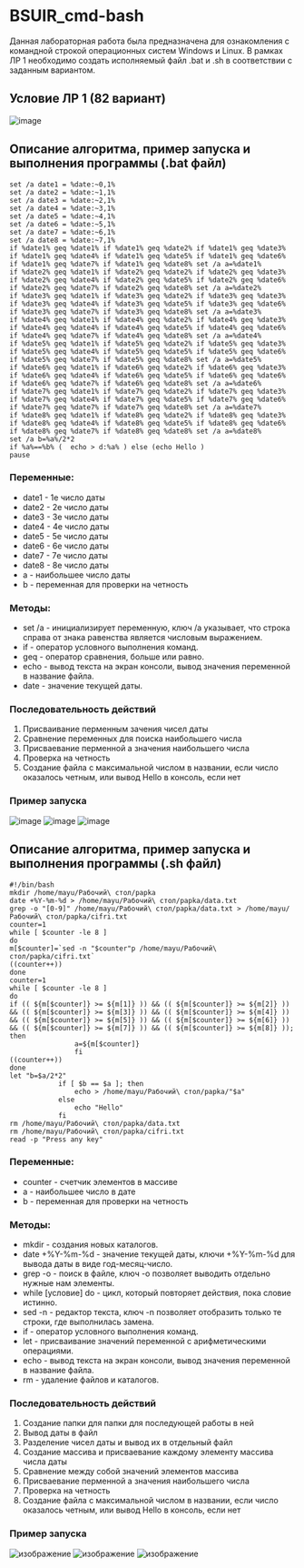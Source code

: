 # BSUIR_cmd-bash
Данная лабораторная работа была предназначена для ознакомления с командной строкой операционных систем Windows и Linux. В рамках ЛР 1 необходимо создать исполняемый файл .bat и .sh в соответствии с заданным вариантом.
## Условие ЛР 1 (82 вариант)
![image](https://github.com/iis-32170x/RPIIS/assets/147264756/ccad6678-8eec-4af5-a0d9-fbaed95b1c83)
## Описание алгоритма, пример запуска и выполнения программы (.bat файл)
```@echo off
set /a date1 = %date:~0,1%
set /a date2 = %date:~1,1%
set /a date3 = %date:~2,1%
set /a date4 = %date:~3,1%
set /a date5 = %date:~4,1%
set /a date6 = %date:~5,1%
set /a date7 = %date:~6,1%
set /a date8 = %date:~7,1%
if %date1% geq %date1% if %date1% geq %date2% if %date1% geq %date3% if %date1% geq %date4% if %date1% geq %date5% if %date1% geq %date6% if %date1% geq %date7% if %date1% geq %date8% set /a a=%date1%
if %date2% geq %date1% if %date2% geq %date2% if %date2% geq %date3% if %date2% geq %date4% if %date2% geq %date5% if %date2% geq %date6% if %date2% geq %date7% if %date2% geq %date8% set /a a=%date2%
if %date3% geq %date1% if %date3% geq %date2% if %date3% geq %date3% if %date3% geq %date4% if %date3% geq %date5% if %date3% geq %date6% if %date3% geq %date7% if %date3% geq %date8% set /a a=%date3%
if %date4% geq %date1% if %date4% geq %date2% if %date4% geq %date3% if %date4% geq %date4% if %date4% geq %date5% if %date4% geq %date6% if %date4% geq %date7% if %date4% geq %date8% set /a a=%date4%
if %date5% geq %date1% if %date5% geq %date2% if %date5% geq %date3% if %date5% geq %date4% if %date5% geq %date5% if %date5% geq %date6% if %date5% geq %date7% if %date5% geq %date8% set /a a=%date5%
if %date6% geq %date1% if %date6% geq %date2% if %date6% geq %date3% if %date6% geq %date4% if %date6% geq %date5% if %date6% geq %date6% if %date6% geq %date7% if %date6% geq %date8% set /a a=%date6%
if %date7% geq %date1% if %date7% geq %date2% if %date7% geq %date3% if %date7% geq %date4% if %date7% geq %date5% if %date7% geq %date6% if %date7% geq %date7% if %date7% geq %date8% set /a a=%date7%
if %date8% geq %date1% if %date8% geq %date2% if %date8% geq %date3% if %date8% geq %date4% if %date8% geq %date5% if %date8% geq %date6% if %date8% geq %date7% if %date8% geq %date8% set /a a=%date8%
set /a b=%a%/2*2
if %a%==%b% (  echo > d:%a% ) else (echo Hello )
pause
```
### Переменные:
- date1 - 1е число даты
- date2 - 2е число даты
- date3 - 3е число даты
- date4 - 4е число даты
- date5 - 5е число даты
- date6 - 6е число даты
- date7 - 7е число даты
- date8 - 8е число даты
- a - наибольшее число даты
- b - переменная для проверки на четность
### Методы:
- set /a - инициализирует переменную, ключ /а указывает, что строка справа от знака равенства является числовым выражением.
- if - оператор условного выполнения команд.
- geq - оператор сравнения, больше или равно.
- echo - вывод текста на экран консоли, вывод значения переменной в название файла.
- date - значение текущей даты.
### Последовательность действий
1. Присваивание перменным зачения чисел даты
2. Сравнение переменных для поиска наибольшего числа
3. Присваевание перменной а значения наибольшего числа
4. Проверка на четность
5. Создание файла с максимальной числом в названии, если число оказалось четным, или вывод Неllo в консоль, если нет
### Пример запуска
![image](https://github.com/iis-32170x/RPIIS/assets/147264756/e3e3b12b-c78c-4971-bb5f-f574d5aafaa6)
![image](https://github.com/iis-32170x/RPIIS/assets/147264756/e6602093-ca91-4933-a335-862d0b9f9700)
![image](https://github.com/iis-32170x/RPIIS/assets/147264756/570ff8f4-3cc2-43f0-b6ae-1cad8dbabbdf)
## Описание алгоритма, пример запуска и выполнения программы (.sh файл)
```
#!/bin/bash
mkdir /home/mayu/Рабочий\ стол/papka
date +%Y-%m-%d > /home/mayu/Рабочий\ стол/papka/data.txt
grep -o "[0-9]" /home/mayu/Рабочий\ стол/papka/data.txt > /home/mayu/Рабочий\ стол/papka/cifri.txt
counter=1
while [ $counter -le 8 ]
do
m[$counter]=`sed -n "$counter"p /home/mayu/Рабочий\ стол/papka/cifri.txt`
((counter++))
done
counter=1
while [ $counter -le 8 ]
do
if (( ${m[$counter]} >= ${m[1]} )) && (( ${m[$counter]} >= ${m[2]} )) && (( ${m[$counter]} >= ${m[3]} )) && (( ${m[$counter]} >= ${m[4]} )) && (( ${m[$counter]} >= ${m[5]} )) && (( ${m[$counter]} >= ${m[6]} )) && (( ${m[$counter]} >= ${m[7]} )) && (( ${m[$counter]} >= ${m[8]} )); then 
				a=${m[$counter]}
				fi
((counter++))
done
let "b=$a/2*2"
			if [ $b == $a ]; then
				echo > /home/mayu/Рабочий\ стол/papka/"$a"
			else
				echo "Hello"
			fi
rm /home/mayu/Рабочий\ стол/papka/data.txt
rm /home/mayu/Рабочий\ стол/papka/cifri.txt
read -p "Press any key"
```
### Переменные:
- counter - счетчик элементов в массиве
- а - наибольшее число в дате
- b - переменная для проверки на четность
### Методы:
- mkdir - создания новых каталогов.
- date +%Y-%m-%d - значение текущей даты, ключи +%Y-%m-%d для вывода даты в виде год-месяц-число.
- grep -o - поиск в файле, ключ -о позволяет выводить отдельно нужные нам элементы.
- while [условие] do - цикл, который повторяет действия, пока словие истинно.
- sed -n - редактор текста, ключ -n позволяет отобразить только те строки, где выполнилась замена.
- if - оператор условного выполнения команд.
- let - присваивание значений переменной с арифметическими операциями.
- echo - вывод текста на экран консоли, вывод значения переменной в название файла.
- rm - удаление файлов и каталогов.
### Последовательность действий
1. Создание папки для папки для последующей работы в ней
2. Вывод даты в файл
3. Разделение чисел даты и вывод их в отдельный файл
4. Создание массива и присваевание каждому элементу массива числа даты
5. Сравнение между собой значений элементов массива
6. Присваевание перменной а значения наибольшего числа
7. Проверка на четность
8.  Создание файла с максимальной числом в названии, если число оказалось четным, или вывод Неllo в консоль, если нет
### Пример запуска
![изображение](https://github.com/iis-32170x/RPIIS/assets/147264756/a9153013-8ae2-4456-87db-7f36f4bd6118)
![изображение](https://github.com/iis-32170x/RPIIS/assets/147264756/5fc313fb-326e-4f83-96d5-cd01e40fbdff)
![изображение](https://github.com/iis-32170x/RPIIS/assets/147264756/92619596-0425-45b2-ae40-7f37d4330c9d)
